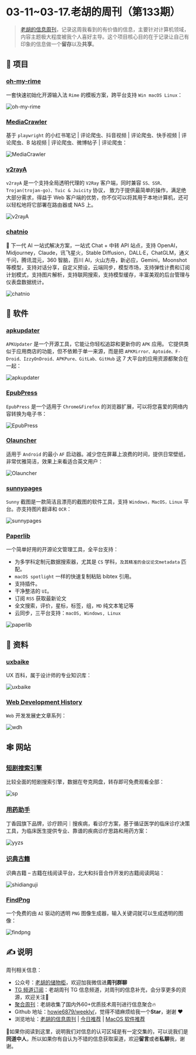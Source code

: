 # 03-11~03-17.老胡的周刊（第133期）

> [老胡的信息周刊](https://weekly.howie6879.com/)，记录这周我看到的有价值的信息，主要针对计算机领域，内容主题极大程度被我个人喜好主导。这个项目核心目的在于记录让自己有印象的信息做一个**留存**以及**共享**。

## 🎯 项目

### [oh-my-rime](https://github.com/Mintimate/oh-my-rime)

一套快速初始化开源输入法 `Rime` 的模板方案，跨平台支持 `Win macOS Linux`：

![oh-my-rime](https://images-1252557999.file.myqcloud.com/uPic/oh-my-rime.webp)

### [MediaCrawler](https://github.com/NanmiCoder/MediaCrawler)

基于 `playwright` 的小红书笔记 | 评论爬虫、抖音视频 | 评论爬虫、快手视频 | 评论爬虫、B 站视频 | 评论爬虫、微博帖子 | 评论爬虫：

![MediaCrawler](https://images-1252557999.file.myqcloud.com/uPic/MediaCrawler.jpg)

### [v2rayA](https://github.com/v2rayA/v2rayA)

`v2rayA` 是一个支持全局透明代理的 `V2Ray` 客户端，同时兼容 `SS、SSR、Trojan(trojan-go)、Tuic & Juicity` 协议， 致力于提供最简单的操作，满足绝大部分需求，得益于 Web 客户端的优势，你不仅可以将其用于本地计算机，还可以轻松地将它部署在路由器或 NAS 上。

![v2rayA](https://images-1252557999.file.myqcloud.com/uPic/v2rayA.png)

### [chatnio](https://github.com/Deeptrain-Community/chatnio)

🚀 下一代 AI 一站式解决方案，一站式 Chat + 中转 API 站点，支持 OpenAI，Midjourney，Claude，讯飞星火，Stable Diffusion，DALL·E，ChatGLM，通义千问，腾讯混元，360 智脑，百川 AI，火山方舟，新必应，Gemini，Moonshot 等模型，支持对话分享，自定义预设，云端同步，模型市场，支持弹性计费和订阅计划模式，支持图片解析，支持联网搜索，支持模型缓存，丰富美观的后台管理与仪表盘数据统计。

![chatnio](https://images-1252557999.file.myqcloud.com/uPic/chatnio.png)

## 🤖 软件

### [apkupdater](https://github.com/rumboalla/apkupdater)

`APKUpdater` 是一个开源工具，它能让你轻松追踪和更新你的 `APK` 应用。
它提供类似于应用商店的功能，但不依赖于单一来源，而是把 `APKMirror、Aptoide、F-Droid、IzzyOnDroid、APKPure、GitLab、GitHub` 这 7 大平台的应用资源都聚合在一起：

![apkupdater](https://images-1252557999.file.myqcloud.com/uPic/apkupdater.jpg)

### [EpubPress](https://epub.press/)

`EpubPress` 是一个适用于 `Chrome&Firefox` 的浏览器扩展，可以将您喜爱的网络内容转换为电子书：

![EpubPress](https://images-1252557999.file.myqcloud.com/uPic/EpubPress.jpg)

### [Olauncher](https://github.com/tanujnotes/Olauncher)

适用于 `Android` 的最小 `AF` 启动器。减少您在屏幕上浪费的时间，提供日常壁纸，非常优雅简洁，效果上来看适合英文用户：

![Olauncher](https://images-1252557999.file.myqcloud.com/uPic/Olauncher.jpg)

### [sunnypages](https://github.com/XMuli/sunnypages)

`Sunny` 截图是一款简洁且漂亮的截图的软件工具，支持 `Windows，MacOS，Linux` 平台。亦支持图片翻译和 `OCR`：

![sunnypages](https://images-1252557999.file.myqcloud.com/uPic/sunnypages.jpg)

### [Paperlib](https://github.com/Future-Scholars/paperlib)

一个简单好用的开源论文管理工具，全平台支持：

- 为多学科定制元数据搜索器，尤其是 `CS` 学科，`及其精准的会议论文metadata` 匹配。
- `macOS spotlight` 一样的快速复制粘贴 bibtex 引用。
- 支持插件。
- 干净整洁的 `UI`。
- 订阅 `RSS` 获取最新论文
- 全文搜索，评价，星标，标签，组，`MD` 纯文本笔记等
- 云同步，三平台支持：`macOS, Windows, Linux`

![paperlib](https://images-1252557999.file.myqcloud.com/uPic/paperlib.png)

## 👀 资料

### [uxbaike](https://uxbaike.com/)

UX 百科，属于设计师的专业知识库：

![uxbaike](https://images-1252557999.file.myqcloud.com/uPic/uxbaike.jpg)

### [Web Development History](https://webdevelopmenthistory.com/index/)

`Web` 开发发展史文章系列：

![wdh](https://images-1252557999.file.myqcloud.com/uPic/wdh.jpg)

## 🕸 网站

### [短剧搜索引擎](https://www.fre123.com/sp?ref=weekly)

比较全面的短剧搜索引擎，数据在夸克网盘，转存即可免费观看全部：

![sp](https://images-1252557999.file.myqcloud.com/uPic/sp.jpg)

### [用药助手](https://drugs.dxy.cn/pc)

丁香园旗下品牌，诊疗顾问｜搜疾病，看诊疗方案，基于循证医学的临床诊疗决策工具，为临床医生提供专业、靠谱的疾病诊疗思路和用药方案：

![yyzs](https://images-1252557999.file.myqcloud.com/uPic/yyzs.jpg)

### [识典古籍](https://www.shidianguji.com/)

识典古籍 – 古籍在线阅读平台，北大和抖音合作开发的古籍阅读网站：

![shidianguji](https://images-1252557999.file.myqcloud.com/uPic/shidianguji.jpg)

### [FindPng](https://www.findpng.com/)

一个免费的由 `AI` 驱动的透明 `PNG` 图像生成器，输入关键词就可以生成透明的图像：

![findpng](https://images-1252557999.file.myqcloud.com/uPic/findpng.jpg)

## ✍️ 说明

周刊相关信息：

- 公众号：[老胡的储物柜](https://images-1252557999.file.myqcloud.com/uPic/ETIbMe.jpg)，欢迎加我微信进**周刊群聊**
- [TG 频道订阅](https://t.me/howie_weekly)：老胡周刊 TG 信息频道，对周刊的信息补充，会分享更多的资源，欢迎关注👏
- [聚合周刊](https://www.fre321.com/weekly)：老胡收集了国内外60+优质技术周刊进行信息聚合🔥
- Github 地址：[howie6879/weekly/](https://github.com/howie6879/weekly/)，觉得不错麻烦给我一个**Star**，谢谢 ❤️
- 浏览地址：[老胡的信息周刊](https://weekly.howie6879.com) | [今日推荐](https://weekly.howie6879.com/recommend/index.html) | [MacOS 软件推荐](https://weekly.howie6879.com/soft/mac.html)

🙌如果你阅读到这里，说明我们对信息的认可区域是有一定交集的，可以说我们是**同道中人**，所以如果你有自认为不错的信息获取渠道，欢迎**留言**或者**私聊**我，谢谢。
